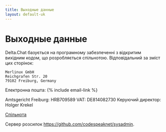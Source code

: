 ```yaml
---
title: Выходные данные
layout: default-uk
---
```




<!-- GENERATED FILE -- DO NOT EDIT -->



# Выходные данные

Delta.Chat базується на програмному забезпеченні з відкритим вихідним кодом, що розробляється спільнотою. Відповідальний за зміст цих сторінок:

    Merlinux GmbH
    Reichgrafen Str. 20
    79102 Freiburg, Germany

Електронна пошта: {% include email-link %}

Amtsgericht Freiburg: HRB709589
VAT: DE814082730
Керуючий директор: Holger Krekel

[Спільнота](contribute)

Сервер розсилок <https://github.com/codespeaknet/sysadmin>.
